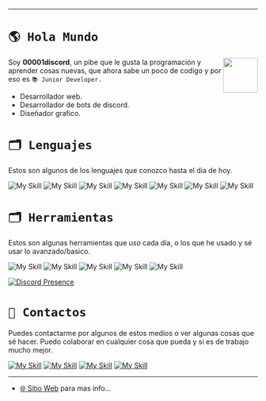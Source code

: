 
---
# ``🌎 Hola Mundo``
<img align='right' src="https://i.imgur.com/168bfMM.jpeg" width="70">

Soy **00001discord**, un pibe que le gusta la programación y aprender cosas nuevas, que ahora sabe un poco de codigo y por eso es ``📚 Junior Developer.``

* Desarrollador web.
* Desarrollador de bots de discord.
* Diseñador grafico.

# ``🗂 Lenguajes``
Estos son algunos de los lenguajes que conozco hasta el dia de hoy.

![My Skill](https://skillicons.dev/icons?i=py) ![My Skill](https://skillicons.dev/icons?i=js) ![My Skill](https://skillicons.dev/icons?i=html) ![My Skill](https://skillicons.dev/icons?i=css) ![My Skill](https://skillicons.dev/icons?i=java) ![My Skill](https://skillicons.dev/icons?i=bash) ![My Skill](https://skillicons.dev/icons?i=golang)
 



# ``🗂 Herramientas``
Estos son algunas herramientas que uso cada día, o los que he usado y sé usar lo avanzado/basico.

![My Skill](https://skillicons.dev/icons?i=photoshop) ![My Skill](https://skillicons.dev/icons?i=vscode) ![My Skill](https://skillicons.dev/icons?i=idea) ![My Skill](https://skillicons.dev/icons?i=discord) ![My Skill](https://skillicons.dev/icons?i=blender)
 

[![Discord Presence](https://lanyard.cnrad.dev/api/381816029426221057)](https://discord.com/users/381816029426221057)


# ``📣 Contactos``
Puedes contactarme por algunos de estos medios o ver algunas cosas que sé hacer. Puedo colaborar en cualquier cosa que pueda y si es de trabajo mucho mejor.

[![My Skill](https://skillicons.dev/icons?i=discord)](https://discord.com/users/381816029426221057) [![My Skill](https://skillicons.dev/icons?i=youtube)](https://youtube.com/c/AlexClient) [![My Skill](https://skillicons.dev/icons?i=github)](https://github.com/AlexClient) [![My Skill](https://skillicons.dev/icons?i=instagram)](https://www.instagram.com/alexlcient.01/) 

---

* [🌐 Sitio Web](https://alexclient.shop/) para mas info...
